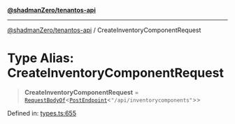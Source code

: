 [**@shadmanZero/tenantos-api**](../README.md)

***

[@shadmanZero/tenantos-api](../globals.md) / CreateInventoryComponentRequest

# Type Alias: CreateInventoryComponentRequest

> **CreateInventoryComponentRequest** = [`RequestBodyOf`](RequestBodyOf.md)\<[`PostEndpoint`](PostEndpoint.md)\<`"/api/inventorycomponents"`\>\>

Defined in: [types.ts:655](https://github.com/shadmanZero/tenantos-api/blob/1519ecac4035082956b06ca1cf266b8ad4cc7904/src/types.ts#L655)
